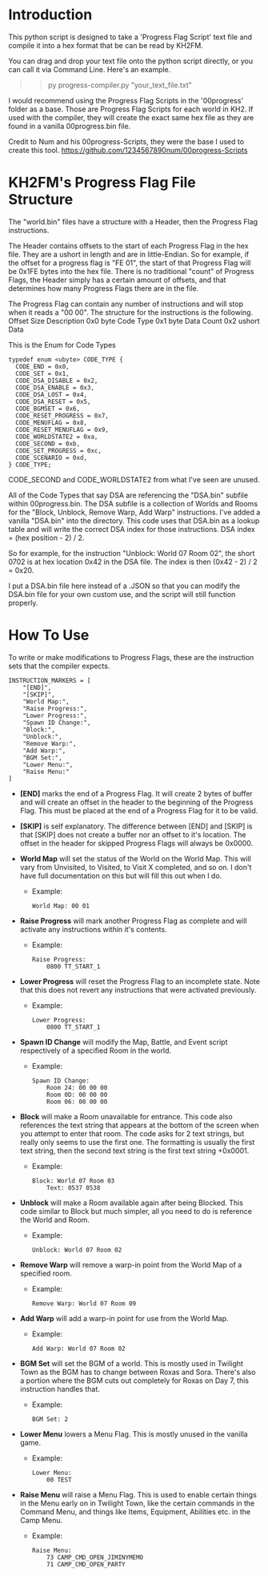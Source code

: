 # Introduction
This python script is designed to take a 'Progress Flag Script' text file and compile it into a hex format that be can be read by KH2FM.

You can drag and drop your text file onto the python script directly, or you can call it via Command Line. Here's an example.

>>py progress-compiler.py "your_text_file.txt"

I would recommend using the Progress Flag Scripts in the '00progress' folder as a base. Those are Progress Flag Scripts for each world in KH2. If used with the compiler, they will create the exact same hex file as they are found in a vanilla 00progress.bin file.

Credit to Num and his 00progress-Scripts, they were the base I used to create this tool. https://github.com/1234567890num/00progress-Scripts


# KH2FM's Progress Flag File Structure
The "world.bin" files have a structure with a Header, then the Progress Flag instructions.

The Header contains offsets to the start of each Progress Flag in the hex file. They are a ushort in length and are in little-Endian. So for example, if the offset for a progress flag is "FE 01", the start of that Progress Flag will be 0x1FE bytes into the hex file. There is no traditional "count" of Progress Flags, the Header simply has a certain amount of offsets, and that determines how many Progress Flags there are in the file.

The Progress Flag can contain any number of instructions and will stop when it reads a "00 00". The structure for the instructions is the following.
Offset	Size	Description
0x0		byte	Code Type
0x1		byte	Data Count
0x2		ushort	Data

This is the Enum for Code Types

```
typedef enum <ubyte> CODE_TYPE {
  CODE_END = 0x0,
  CODE_SET = 0x1,
  CODE_DSA_DISABLE = 0x2,
  CODE_DSA_ENABLE = 0x3,
  CODE_DSA_LOST = 0x4,
  CODE_DSA_RESET = 0x5,
  CODE_BGMSET = 0x6,
  CODE_RESET_PROGRESS = 0x7,
  CODE_MENUFLAG = 0x8,
  CODE_RESET_MENUFLAG = 0x9,
  CODE_WORLDSTATE2 = 0xa,
  CODE_SECOND = 0xb,
  CODE_SET_PROGRESS = 0xc,
  CODE_SCENARIO = 0xd,
} CODE_TYPE;
```

CODE_SECOND and CODE_WORLDSTATE2 from what I've seen are unused.

All of the Code Types that say DSA are referencing the "DSA.bin" subfile within 00progress.bin. The DSA subfile is a collection of Worlds and Rooms for the "Block, Unblock, Remove Warp, Add Warp" instructions. I've added a vanilla "DSA.bin" into the directory. This code uses that DSA.bin as a lookup table and will write the correct DSA index for those instructions. DSA index = (hex position - 2) / 2. 

So for example, for the instruction "Unblock: World 07 Room 02", the short 0702 is at hex location 0x42 in the DSA file. The index is then (0x42 - 2) / 2 = 0x20.

I put a DSA.bin file here instead of a .JSON so that you can modify the DSA.bin file for your own custom use, and the script will still function properly.


# How To Use
To write or make modifications to Progress Flags, these are the instruction sets that the compiler expects.

```
INSTRUCTION_MARKERS = [
    "[END]",
    "[SKIP]",
    "World Map:",
    "Raise Progress:",
    "Lower Progress:",
    "Spawn ID Change:",
    "Block:",
    "Unblock:",
    "Remove Warp:",
    "Add Warp:",
    "BGM Set:",
    "Lower Menu:",
    "Raise Menu:"
]
```

* **[END]** marks the end of a Progress Flag. It will create 2 bytes of buffer and will create an offset in the header to the beginning of the Progress Flag. This must be placed at the end of a Progress Flag for it to be valid.

* **[SKIP]** is self explanatory. The difference between [END] and [SKIP] is that [SKIP] does not create a buffer nor an offset to it's location. The offset in the header for skipped Progress Flags will always be 0x0000.

* **World Map** will set the status of the World on the World Map. This will vary from Unvisited, to Visited, to Visit X completed, and so on. I don't have full documentation on this but will fill this out when I do.
	* Example:
		```
		World Map: 00 01
  		```

* **Raise Progress** will mark another Progress Flag as complete and will activate any instructions within it's contents.
	* Example:
		```
		Raise Progress:
			0800 TT_START_1
  		```
			
* **Lower Progress** will reset the Progress Flag to an incomplete state. Note that this does not revert any instructions that were activated previously.
	* Example:
		```
		Lower Progress:
			0800 TT_START_1
  		```

* **Spawn ID Change** will modify the Map, Battle, and Event script respectively of a specified Room in the world.
	* Example:
		```
		Spawn ID Change:
			Room 24: 00 00 00
			Room 0D: 00 00 00
			Room 06: 00 00 00
  		```
		
* **Block** will make a Room unavailable for entrance. This code also references the text string that appears at the bottom of the screen when you attempt to enter that room. The code asks for 2 text strings, but really only seems to use the first one. The formatting is usually the first text string, then the second text string is the first text string +0x0001.
	* Example:
		```
		Block: World 07 Room 03
			Text: 0537 0538
  		```
			
* **Unblock** will make a Room available again after being Blocked. This code similar to Block but much simpler, all you need to do is reference the World and Room.
	* Example:
		```
		Unblock: World 07 Room 02
  		```
		
* **Remove Warp** will remove a warp-in point from the World Map of a specified room.
	* Example:
		```
		Remove Warp: World 07 Room 09
  		```
		
* **Add Warp** will add a warp-in point for use from the World Map.
	* Example:
		```
		Add Warp: World 07 Room 02
  		```
		
* **BGM Set** will set the BGM of a world. This is mostly used in Twilight Town as the BGM has to change between Roxas and Sora. There's also a portion where the BGM cuts out completely for Roxas on Day 7, this instruction handles that.
	* Example:
		```
		BGM Set: 2
  		```
		
* **Lower Menu** lowers a Menu Flag. This is mostly unused in the vanilla game.
	* Example:
		```
		Lower Menu:
			00 TEST
  		```
			
* **Raise Menu** will raise a Menu Flag. This is used to enable certain things in the Menu early on in Twilight Town, like the certain commands in the Command Menu, and things like Items, Equipment, Abilities etc. in the Camp Menu.
	* Example:
		```
		Raise Menu:
			73 CAMP_CMD_OPEN_JIMINYMEMO
			71 CAMP_CMD_OPEN_PARTY
  		```

